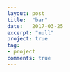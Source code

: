 ```yaml
---
layout: post
title:  "bar"
date:   2017-03-25
excerpt: "null"
project: true
tag:
- project
comments: true
---
```

